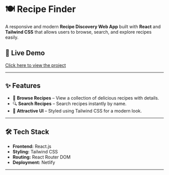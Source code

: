 # 🍽️ Recipe Finder

A responsive and modern **Recipe Discovery Web App** built with **React** and **Tailwind CSS** that allows users to browse, search, and explore recipes easily.

## 🚀 Live Demo
[Click here to view the project](https://recipes-finderr.netlify.app/)

---

## ✨ Features
- 📜 **Browse Recipes** – View a collection of delicious recipes with details.
- 🔍 **Search Recipes** – Search recipes instantly by name.
- 🎨 **Attractive UI** – Styled using Tailwind CSS for a modern look.

---

## 🛠️ Tech Stack
- **Frontend:** React.js
- **Styling:** Tailwind CSS
- **Routing:** React Router DOM
- **Deployment:** Netlify

---


